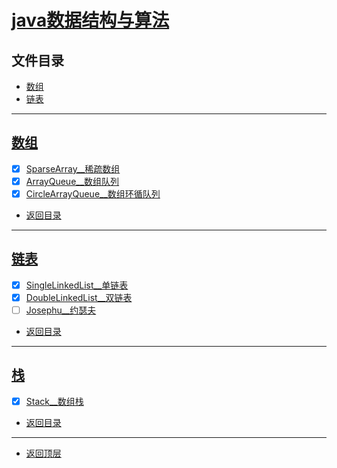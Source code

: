
# [java数据结构与算法](../README.md)

## 文件目录

- [数组](#数组)
- [链表](#链表)

----------------

## [数组](array/src/main/java/com/cpucode)


- [x] [SparseArray__稀疏数组](array/src/main/java/com/cpucode/sparse/array/SparseArray.java)
- [x] [ArrayQueue__数组队列](array/src/main/java/com/cpucode/queue/ArrayQueue.java)
- [x] [CircleArrayQueue__数组环循队列](array/src/main/java/com/cpucode/queue/CircleArrayQueue.java)

- [返回目录](#文件目录)

----------------

## [链表](link_list/src/main/java/com/cpucode)

- [x] [SingleLinkedList__单链表](link_list/src/main/java/com/cpucode/linked/list/SingleLinkedList.java)
- [x] [DoubleLinkedList__双链表](link_list/src/main/java/com/cpucode/linked/list/DoubleLinkedList.java)
- [ ] [Josephu__约瑟夫](link_list/src/main/java/com/cpucode/linked/list/Josephu.java)

- [返回目录](#文件目录)


----------------

## [栈](stack/src/main/java/com/cpucode)

- [x] [Stack__数组栈](stack/src/main/java/com/cpucode/stack/Stack.java)

- [返回目录](#文件目录)


---------------------

- [返回顶层](../README.md)